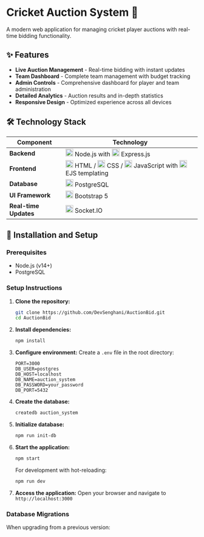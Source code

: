 # Cricket Auction System 🏏

A modern web application for managing cricket player auctions with real-time bidding functionality.

## ✨ Features

- **Live Auction Management** - Real-time bidding with instant updates
- **Team Dashboard** - Complete team management with budget tracking
- **Admin Controls** - Comprehensive dashboard for player and team administration
- **Detailed Analytics** - Auction results and in-depth statistics
- **Responsive Design** - Optimized experience across all devices

## 🛠️ Technology Stack

| Component | Technology |
|-----------|------------|
| **Backend** | <img src="https://nodejs.org/static/images/logos/nodejs-icon.svg" width="20" height="20" alt="Node.js"> Node.js with <img src="https://expressjs.com/images/favicon.png" width="20" height="20" alt="Express.js"> Express.js |
| **Frontend** | <img src="https://www.w3.org/html/logo/badge/html5-badge-h-solo.png" width="20" height="20" alt="HTML"> HTML / <img src="https://cdn.worldvectorlogo.com/logos/css-3.svg" width="20" height="20" alt="CSS"> CSS / <img src="https://cdn.worldvectorlogo.com/logos/javascript-1.svg" width="20" height="20" alt="JavaScript"> JavaScript with <img src="https://ejs.co/favicon.ico" width="20" height="20" alt="EJS"> EJS templating |
| **Database** | <img src="https://www.postgresql.org/media/img/about/press/elephant.png" width="20" height="20" alt="PostgreSQL"> PostgreSQL |
| **UI Framework** | <img src="https://getbootstrap.com/docs/5.0/assets/img/favicons/favicon-32x32.png" width="20" height="20" alt="Bootstrap"> Bootstrap 5 |
| **Real-time Updates** | <img src="https://socket.io/images/favicon.png" width="20" height="20" alt="Socket.IO"> Socket.IO |

## 🚀 Installation and Setup

### Prerequisites

- Node.js (v14+)
- PostgreSQL

### Setup Instructions

1. **Clone the repository:**
   ```bash
   git clone https://github.com/DevSenghani/AuctionBid.git
   cd AuctionBid
   ```

2. **Install dependencies:**
   ```bash
   npm install
   ```

3. **Configure environment:**
   Create a `.env` file in the root directory:
   ```
   PORT=3000
   DB_USER=postgres
   DB_HOST=localhost
   DB_NAME=auction_system
   DB_PASSWORD=your_password
   DB_PORT=5432
   ```

4. **Create the database:**
   ```bash
   createdb auction_system
   ```

5. **Initialize database:**
   ```bash
   npm run init-db
   ```

6. **Start the application:**
   ```bash
   npm start
   ```
   
   For development with hot-reloading:
   ```bash
   npm run dev
   ```

7. **Access the application:** Open your browser and navigate to `http://localhost:3000`

### Database Migrations

When upgrading from a previous version: